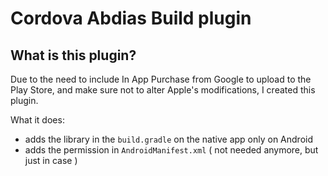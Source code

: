 # Cordova Abdias Build plugin

## What is this plugin?

Due to the need to include In App Purchase from Google to upload to the Play Store, and make sure not to alter Apple's modifications, I created this plugin.

What it does:
  - adds the library in the `build.gradle` on the native app only on Android
  - adds the permission in `AndroidManifest.xml` ( not needed anymore, but just in case )